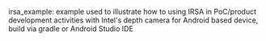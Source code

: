 irsa_example: example used to illustrate how to using IRSA 
in PoC/product development activities with Intel's depth camera
for Android based device, build via gradle or Android Studio IDE



